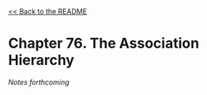 [&lt;&lt; Back to the README](README.md)

# Chapter 76. The Association Hierarchy

*Notes forthcoming*